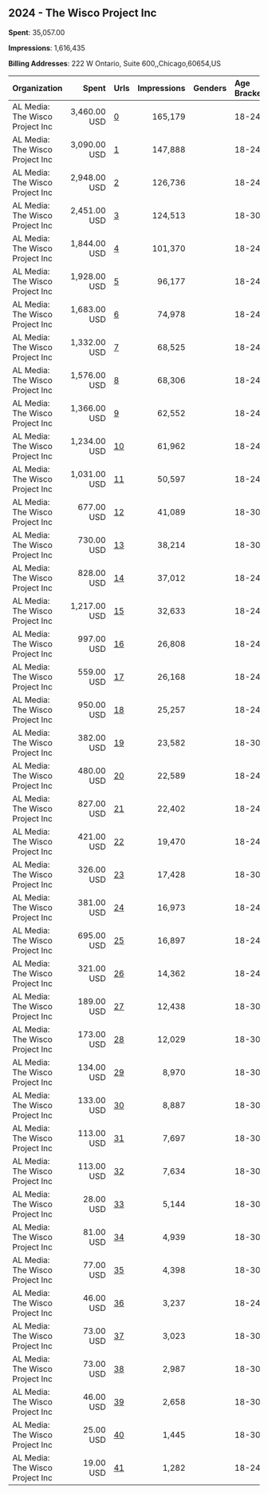 ## 2024 - The Wisco Project Inc 
**Spent**: 35,057.00

**Impressions**: 1,616,435

**Billing Addresses**: 222 W Ontario, Suite 600,,Chicago,60654,US

|Organization|Spent|Urls|Impressions|Genders|Age Brackets|Country Codes|
|:---|---:|:---|---:|:---|:---|:---|
|AL Media: The Wisco Project Inc|3,460.00 USD|[0](https://www.snap.com/political-ads/asset/ba86d899e12c4e1bcbd6ed66fd9f8183d21dc53b39d54e6e15c26c5e27e901f0?mediaType=mp4)|165,179||18-24|united states|
|AL Media: The Wisco Project Inc|3,090.00 USD|[1](https://www.snap.com/political-ads/asset/8e5bd61dc3b3748beb6e48de4c1c666fad790ff21a50fd0d27b4ffb615446e1f?mediaType=mp4)|147,888||18-24|united states|
|AL Media: The Wisco Project Inc|2,948.00 USD|[2](https://www.snap.com/political-ads/asset/4072ccf3720df6571b8ad80400ee9e10905ee9c8461a969c71a4963d92499383?mediaType=MOV)|126,736||18-24|united states|
|AL Media: The Wisco Project Inc|2,451.00 USD|[3](https://www.snap.com/political-ads/asset/1f44f7ef1fa07e06a50d190916773c4d305b8bb331bbc9f0e04d0f5bb44bba34?mediaType=mp4)|124,513||18-30|united states|
|AL Media: The Wisco Project Inc|1,844.00 USD|[4](https://www.snap.com/political-ads/asset/8e5bd61dc3b3748beb6e48de4c1c666fad790ff21a50fd0d27b4ffb615446e1f?mediaType=mp4)|101,370||18-24|united states|
|AL Media: The Wisco Project Inc|1,928.00 USD|[5](https://www.snap.com/political-ads/asset/ba86d899e12c4e1bcbd6ed66fd9f8183d21dc53b39d54e6e15c26c5e27e901f0?mediaType=mp4)|96,177||18-24|united states|
|AL Media: The Wisco Project Inc|1,683.00 USD|[6](https://www.snap.com/political-ads/asset/64ec93f091a3e514142615aca6c3798bbf7762408fb3c96dd3f05a717d798234?mediaType=MOV)|74,978||18-24|united states|
|AL Media: The Wisco Project Inc|1,332.00 USD|[7](https://www.snap.com/political-ads/asset/4072ccf3720df6571b8ad80400ee9e10905ee9c8461a969c71a4963d92499383?mediaType=MOV)|68,525||18-24|united states|
|AL Media: The Wisco Project Inc|1,576.00 USD|[8](https://www.snap.com/political-ads/asset/4a01bfba33adba4f24c3a69b11a7cd9ec83e5ce1154a8213f08a056ed4e4533a?mediaType=mp4)|68,306||18-24|united states|
|AL Media: The Wisco Project Inc|1,366.00 USD|[9](https://www.snap.com/political-ads/asset/bded40eee5c741f35ef4e54d18338f15f02386026378adb3d713ab52db475e92?mediaType=mp4)|62,552||18-24|united states|
|AL Media: The Wisco Project Inc|1,234.00 USD|[10](https://www.snap.com/political-ads/asset/64ec93f091a3e514142615aca6c3798bbf7762408fb3c96dd3f05a717d798234?mediaType=MOV)|61,962||18-24|united states|
|AL Media: The Wisco Project Inc|1,031.00 USD|[11](https://www.snap.com/political-ads/asset/bded40eee5c741f35ef4e54d18338f15f02386026378adb3d713ab52db475e92?mediaType=mp4)|50,597||18-24|united states|
|AL Media: The Wisco Project Inc|677.00 USD|[12](https://www.snap.com/political-ads/asset/8e5bd61dc3b3748beb6e48de4c1c666fad790ff21a50fd0d27b4ffb615446e1f?mediaType=mp4)|41,089||18-30|united states|
|AL Media: The Wisco Project Inc|730.00 USD|[13](https://www.snap.com/political-ads/asset/ba86d899e12c4e1bcbd6ed66fd9f8183d21dc53b39d54e6e15c26c5e27e901f0?mediaType=mp4)|38,214||18-30|united states|
|AL Media: The Wisco Project Inc|828.00 USD|[14](https://www.snap.com/political-ads/asset/bf0f4fd52b3ef10c48003a1ba6a5fd00387712c726be2dd3c21957a035de085c?mediaType=mp4)|37,012||18-24|united states|
|AL Media: The Wisco Project Inc|1,217.00 USD|[15](https://www.snap.com/political-ads/asset/2d470af63915c88301a15849a41992e1314c40006b586d7d4a938921fd136ab5?mediaType=mp4)|32,633||18-24|united states|
|AL Media: The Wisco Project Inc|997.00 USD|[16](https://www.snap.com/political-ads/asset/e27be8f753a39060531b1ee5d955c75a2bda25742d35a31a35780820cb3f4a79?mediaType=mp4)|26,808||18-24|united states|
|AL Media: The Wisco Project Inc|559.00 USD|[17](https://www.snap.com/political-ads/asset/2d470af63915c88301a15849a41992e1314c40006b586d7d4a938921fd136ab5?mediaType=mp4)|26,168||18-24|united states|
|AL Media: The Wisco Project Inc|950.00 USD|[18](https://www.snap.com/political-ads/asset/651bd42c4901ff2d9b529560fd730dcbdec509f771af132065175ecdb71ac5b3?mediaType=mp4)|25,257||18-24|united states|
|AL Media: The Wisco Project Inc|382.00 USD|[19](https://www.snap.com/political-ads/asset/4072ccf3720df6571b8ad80400ee9e10905ee9c8461a969c71a4963d92499383?mediaType=MOV)|23,582||18-30|united states|
|AL Media: The Wisco Project Inc|480.00 USD|[20](https://www.snap.com/political-ads/asset/e27be8f753a39060531b1ee5d955c75a2bda25742d35a31a35780820cb3f4a79?mediaType=mp4)|22,589||18-24|united states|
|AL Media: The Wisco Project Inc|827.00 USD|[21](https://www.snap.com/political-ads/asset/b29e7a2bbc302f8c68a703e54735d2ba8881cdb03daf43ca2f72ab8cbe67b721?mediaType=mp4)|22,402||18-24|united states|
|AL Media: The Wisco Project Inc|421.00 USD|[22](https://www.snap.com/political-ads/asset/651bd42c4901ff2d9b529560fd730dcbdec509f771af132065175ecdb71ac5b3?mediaType=mp4)|19,470||18-24|united states|
|AL Media: The Wisco Project Inc|326.00 USD|[23](https://www.snap.com/political-ads/asset/bf0f4fd52b3ef10c48003a1ba6a5fd00387712c726be2dd3c21957a035de085c?mediaType=mp4)|17,428||18-30|united states|
|AL Media: The Wisco Project Inc|381.00 USD|[24](https://www.snap.com/political-ads/asset/8e590e20557a1c9a47367ff7d6450ad58cbd7708d7e1550b7c57f2388b4ae236?mediaType=mp4)|16,973||18-24|united states|
|AL Media: The Wisco Project Inc|695.00 USD|[25](https://www.snap.com/political-ads/asset/8e590e20557a1c9a47367ff7d6450ad58cbd7708d7e1550b7c57f2388b4ae236?mediaType=mp4)|16,897||18-24|united states|
|AL Media: The Wisco Project Inc|321.00 USD|[26](https://www.snap.com/political-ads/asset/b29e7a2bbc302f8c68a703e54735d2ba8881cdb03daf43ca2f72ab8cbe67b721?mediaType=mp4)|14,362||18-24|united states|
|AL Media: The Wisco Project Inc|189.00 USD|[27](https://www.snap.com/political-ads/asset/e27be8f753a39060531b1ee5d955c75a2bda25742d35a31a35780820cb3f4a79?mediaType=mp4)|12,438||18-30|united states|
|AL Media: The Wisco Project Inc|173.00 USD|[28](https://www.snap.com/political-ads/asset/1501dbc672ae526104f34230c9d0f1538b008b4918ee88e73385fbbb4d773c6a?mediaType=MOV)|12,029||18-30|united states|
|AL Media: The Wisco Project Inc|134.00 USD|[29](https://www.snap.com/political-ads/asset/651bd42c4901ff2d9b529560fd730dcbdec509f771af132065175ecdb71ac5b3?mediaType=mp4)|8,970||18-30|united states|
|AL Media: The Wisco Project Inc|133.00 USD|[30](https://www.snap.com/political-ads/asset/2d470af63915c88301a15849a41992e1314c40006b586d7d4a938921fd136ab5?mediaType=mp4)|8,887||18-30|united states|
|AL Media: The Wisco Project Inc|113.00 USD|[31](https://www.snap.com/political-ads/asset/8e590e20557a1c9a47367ff7d6450ad58cbd7708d7e1550b7c57f2388b4ae236?mediaType=mp4)|7,697||18-30|united states|
|AL Media: The Wisco Project Inc|113.00 USD|[32](https://www.snap.com/political-ads/asset/b29e7a2bbc302f8c68a703e54735d2ba8881cdb03daf43ca2f72ab8cbe67b721?mediaType=mp4)|7,634||18-30|united states|
|AL Media: The Wisco Project Inc|28.00 USD|[33](https://www.snap.com/political-ads/asset/ec155dcfc060d46259819f5b0bda0cf4991874db12f7f9d113d37729e5e79bce?mediaType=jpeg)|5,144||18-30|united states|
|AL Media: The Wisco Project Inc|81.00 USD|[34](https://www.snap.com/political-ads/asset/f252337ee7e4b3b216b225083330ee6ac254471986453714d0427d3c777b9dd5?mediaType=MOV)|4,939||18-30|united states|
|AL Media: The Wisco Project Inc|77.00 USD|[35](https://www.snap.com/political-ads/asset/42502fb9e393febe8515f95172af73e02b62dc8a04a53b005acf9c755c8c52cc?mediaType=mov)|4,398||18-30|united states|
|AL Media: The Wisco Project Inc|46.00 USD|[36](https://www.snap.com/political-ads/asset/8a8f247a60ee5afeb692e8a2994fb97e4ef0ba88be1bd95c0d2bbd2eb818c7d5?mediaType=MOV)|3,237||18-24|united states|
|AL Media: The Wisco Project Inc|73.00 USD|[37](https://www.snap.com/political-ads/asset/269a37d20a804a75d456e417c48026beea037d077ae5c1b2cb3556fa6a1b2725?mediaType=mov)|3,023||18-30|united states|
|AL Media: The Wisco Project Inc|73.00 USD|[38](https://www.snap.com/political-ads/asset/38cede29589cc7f57401d5738e08cab5ef41c2f404c49043adc7464ae411ac38?mediaType=MOV)|2,987||18-30|united states|
|AL Media: The Wisco Project Inc|46.00 USD|[39](https://www.snap.com/political-ads/asset/bd93284509e84bba996bd5c2493f4a7f696db213d0e8c2ae366475f2e059046d?mediaType=MOV)|2,658||18-30|united states|
|AL Media: The Wisco Project Inc|25.00 USD|[40](https://www.snap.com/political-ads/asset/5f5b93f50c63b7f402f4c5648f49f04d41d4adf5c063375f5f4e235a9059b3bf?mediaType=MOV)|1,445||18-30|united states|
|AL Media: The Wisco Project Inc|19.00 USD|[41](https://www.snap.com/political-ads/asset/3d6c033941e2098fe88e6d5556b172dea7fcb8d22425b3327ed2ac6579587413?mediaType=MOV)|1,282||18-24|united states|
